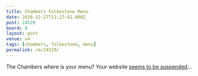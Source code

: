 ```yaml
---
title: Chambers Folkestone Menu
date: 2016-12-27T11:27:42.000Z
post: 24529
board: 8
layout: post
venue: v4
tags: [chambers, folkestone, menu]
permalink: /m/24529/
---
```

The Chambers where is your menu? Your website <a rel="nofollow noopener" href="http://www.pubfolkestone.co.uk">seems to be suspended</a>...
